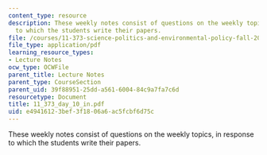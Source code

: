 ```yaml
---
content_type: resource
description: These weekly notes consist of questions on the weekly topics, in response
  to which the students write their papers.
file: /courses/11-373-science-politics-and-environmental-policy-fall-2004/e49416123bef3f1806a6ac5fcbf6d75c_11_373_day_10_in.pdf
file_type: application/pdf
learning_resource_types:
- Lecture Notes
ocw_type: OCWFile
parent_title: Lecture Notes
parent_type: CourseSection
parent_uid: 39f88951-25dd-a561-6004-84c9a7fa7c6d
resourcetype: Document
title: 11_373_day_10_in.pdf
uid: e4941612-3bef-3f18-06a6-ac5fcbf6d75c
---
```

These weekly notes consist of questions on the weekly topics, in response to which the students write their papers.

